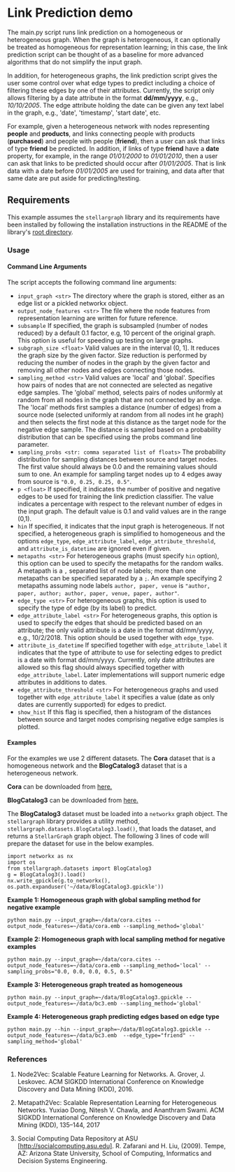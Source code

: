 # Link Prediction demo

The main.py script runs link prediction on a homogeneous or heterogeneous graph. When
the graph is heterogeneous, it can optionally be treated as homogeneous for representation learning; in
this case, the link prediction script can be thought of as a baseline for more advanced
algorithms that do not simplify the input graph.

In addition, for heterogeneous graphs, the link prediction script gives the user some control over what edge
types to predict including a choice of filtering these edges by one of their attributes. Currently, the script only
allows filtering by a date attribute in the format **dd/mm/yyyy**, e.g., *10/10/2005*. The edge attribute holding the date
can be given any text label in the graph, e.g., 'date', 'timestamp', 'start date', etc.

For example, given a heterogeneous network with nodes representing **people** and **products**, and links connecting people with products
(**purchased**) and people with people (**friend**), then a user can ask that links of type **friend** be predicted. In addition,
if links of type **friend** have a **date** property, for example, in the range *01/01/2000* to *01/01/2010*, then a user
can ask that links to be predicted should occur after *01/01/2005*. That is link data with a date before *01/01/2005* are
used for training, and data after that same date are put aside for predicting/testing.


## Requirements
This example assumes the `stellargraph` library and its requirements have been
installed by following the installation instructions in the README
of the library's [root directory](https://github.com/stellargraph/stellargraph).

### Usage

#### Command Line Arguments
The script accepts the following command line arguments:

- `input_graph <str>`  The directory where the graph is stored, either as an edge list or a pickled networkx object.
- `output_node_features <str>` The file where the node features from representation learning are written
for future reference.
- `subsample` If specified, the graph is subsampled (number of nodes reduced) by a default 0.1 factor, e.g,
10 percent of the original graph. This option is useful for speeding up testing on large graphs.
- `subgraph_size <float>` Valid values are in the interval (0, 1]. It reduces the graph size by the given factor.
Size reduction is performed by reducing the number of nodes in the graph by the given factor and removing all other
nodes and edges connecting those nodes.
- `sampling_method <str>` Valid values are 'local' and 'global'. Specifies how pairs of nodes that are not connected are
selected as negative edge samples. The 'global' method, selects pairs of nodes uniformly at random from all nodes in
the graph that are not connected by an edge. The 'local' methods first samples a distance (number of edges) from a
source node (selected uniformly at random from all nodes int he graph) and then selects the first node at this distance
as the target node for the negative edge sample. The distance is sampled based on a probability distribution that can
be specified using the probs command line parameter.
- `sampling_probs <str: comma separated list of floats>` The probability distribution for sampling distances between
source and target nodes. The first value should always be 0.0 and the remaining values should sum to one. An example for
sampling target nodes up to 4 edges away from source is `"0.0, 0.25, 0.25, 0.5"`.
- `p <float>` If specified, it indicates the number of positive and negative edges to be used for training
the link prediction classifier. The value indicates a percentage with respect to the relevant number of
edges in the input graph. The default value is 0.1 and valid values are in the range (0,1).
- `hin` If specified, it indicates that the input graph is heterogeneous. If not specified, a heterogeneous graph is
simplified to homogeneous and the options `edge_type`, `edge_attribute_label`, `edge_attribute_threshold`, and
`attribute_is_datetime` are ignored even if given.
- `metapaths <str>` For heterogeneous graphs (must specify `hin` option), this option can be used to specify the
metapaths for the random walks. A metapath is a `,` separated list of node labels; more than one metapaths can
be specified separated by a `;`. An example specifying 2 metapaths assuming node labels `author, paper, venue` is
`"author, paper, author; author, paper, venue, paper, author"`.
- `edge_type <str>` For heterogeneous graphs, this option is used to specify the type of edge (by its label) to
predict.
- `edge_attribute_label <str>` For heterogeneous graphs, this option is used to specify the edges that should be
predicted based on an attribute; the only valid attribute is a date in the format dd/mm/yyyy, e.g., 10/2/2018. This
option should be used together with `edge_type`.
- `attribute_is_datetime` If specified together with `edge_attribute_label` it indicates that the type of attribute
to use for selecting edges to predict is a date with format dd/mm/yyyy. Currently, only date attributes are allowed so
this flag should always specified together with `edge_attribute_label`. Later implementations will support numeric
edge attributes in additions to dates.
- `edge_attribute_threshold <str>` For heterogeneous graphs and used together with `edge_attribute_label` it specifies
a value (date as only dates are currently supported) for edges to predict.
- `show_hist` If this flag is specified, then a histogram of the distances between source and target nodes comprising
negative edge samples is plotted.

#### Examples

For the examples we use 2 different datasets. The **Cora** dataset that is a homogeneous network and the
**BlogCatalog3** dataset that is a heterogeneous network.

**Cora** can be downloaded from [here.](https://linqs-data.soe.ucsc.edu/public/lbc/cora.tgz)

**BlogCatalog3** can be downloaded from [here.]( http://socialcomputing.asu.edu/datasets/BlogCatalog3)

The **BlogCatalog3** dataset must be loaded into a `networkx` graph object. The `stellargraph` library provides a
utility method, `stellargraph.datasets.BlogCatalog3.load()`, that loads the dataset,
and returns a `StellarGraph` graph object. The following 3 lines of code will prepare the dataset for use in the below examples.

```
import networkx as nx
import os
from stellargraph.datasets import BlogCatalog3
g = BlogCatalog3().load()
nx.write_gpickle(g.to_networkx(), os.path.expanduser('~/data/BlogCatalog3.gpickle'))
```


**Example 1: Homogeneous graph with global sampling method for negative example**
```
python main.py --input_graph=~/data/cora.cites --output_node_features=~/data/cora.emb --sampling_method='global'
```

**Example 2: Homogeneous graph with local sampling method for negative examples**
```
python main.py --input_graph=~/data/cora.cites --output_node_features=~/data/cora.emb --sampling_method='local' --sampling_probs="0.0, 0.0, 0.0, 0.5, 0.5"
```

**Example 3: Heterogeneous graph treated as homogeneous**
```
python main.py --input_graph=~/data/BlogCatalog3.gpickle --output_node_features=~/data/bc3.emb --sampling_method='global'
```

**Example 4: Heterogeneous graph predicting edges based on edge type**
```
python main.py --hin --input_graph=~/data/BlogCatalog3.gpickle --output_node_features=~/data/bc3.emb  --edge_type="friend" --sampling_method='global'
```

### References

1. Node2Vec: Scalable Feature Learning for Networks. A. Grover, J. Leskovec. ACM SIGKDD International Conference on Knowledge Discovery and Data Mining (KDD), 2016.

2. Metapath2Vec: Scalable Representation Learning for Heterogeneous Networks. Yuxiao Dong, Nitesh V. Chawla, and Ananthram Swami. ACM SIGKDD International Conference on Knowledge Discovery and Data Mining (KDD), 135–144, 2017

3. Social Computing Data Repository at ASU [http://socialcomputing.asu.edu]. R. Zafarani and H. Liu, (2009). Tempe, AZ: Arizona State University, School of Computing, Informatics and Decision Systems Engineering.
